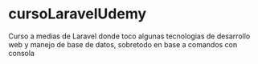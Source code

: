 # cursoLaravelUdemy
Curso a medias de Laravel donde toco algunas tecnologias de desarrollo web y manejo de base de datos, sobretodo en base a comandos con consola
